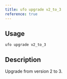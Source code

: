 ```yaml
---
title: ufo upgrade v2_to_3
reference: true
---
```


## Usage

    ufo upgrade v2_to_3

## Description

Upgrade from version 2 to 3.



